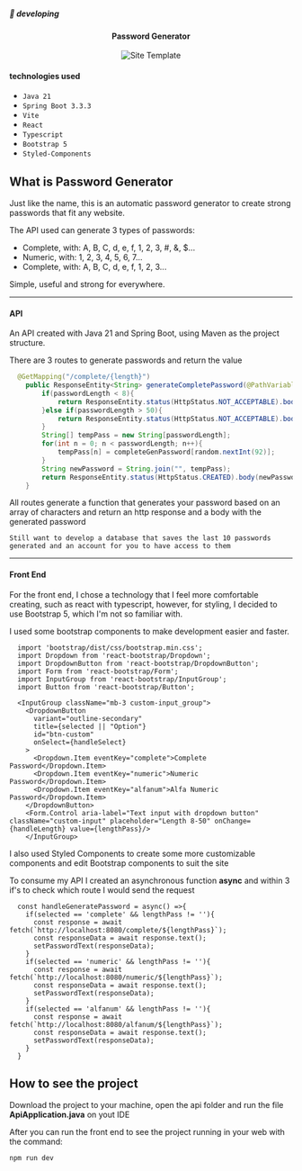 ##### :hammer: developing


<div align="center">
  <div align="center">
    <strong>Password Generator</strong>
    <br />
    <br />
    <img src="https://images7.alphacoders.com/135/1358907.png" alt="Site Template"/>
  </div>
</div>

#### technologies used
- ```Java 21```
- ```Spring Boot 3.3.3```
- ```Vite```
- ```React```
- ```Typescript```
- ```Bootstrap 5```
- ```Styled-Components```

## What is Password Generator
<p>Just like the name, this is an automatic password generator to create strong passwords that fit any website.

The API used can generate 3 types of passwords:</p>
<ul>
  <li>Complete, with: A, B, C, d, e, f, 1, 2, 3, #, &, $...</li>
  <li>Numeric, with: 1, 2, 3, 4, 5, 6, 7...</li>
  <li>Complete, with: A, B, C, d, e, f, 1, 2, 3...</li>
</ul>
<p>Simple, useful and strong for everywhere.</p>

<hr/>

#### API
<p>An API created with Java 21 and Spring Boot, using Maven as the project structure.</p>
<p>There are 3 routes to generate passwords and return the value</p>

```java
  @GetMapping("/complete/{length}")
    public ResponseEntity<String> generateCompletePassword(@PathVariable(value = "length") int passwordLength){
        if(passwordLength < 8){
            return ResponseEntity.status(HttpStatus.NOT_ACCEPTABLE).body("Length to small, minimum is 8!");
        }else if(passwordLength > 50){
            return ResponseEntity.status(HttpStatus.NOT_ACCEPTABLE).body("To long, max is 50!");
        }
        String[] tempPass = new String[passwordLength];
        for(int n = 0; n < passwordLength; n++){
            tempPass[n] = completeGenPassword[random.nextInt(92)];
        }
        String newPassword = String.join("", tempPass);
        return ResponseEntity.status(HttpStatus.CREATED).body(newPassword);
    }
```
<p>All routes generate a function that generates your password based on an array of characters 
and return an http response and a body with the generated password</p>

`Still want to develop a database that saves the last 10 passwords generated and an account for you to have access to them`

<hr/>

#### Front End
<p>For the front end, I chose a technology that I feel more comfortable creating, such as react with typescript, however, for styling, I decided to use Bootstrap 5, which I'm not so familiar with.</p>
<p>I used some bootstrap components to make development easier and faster.</p>

```tsx
  import 'bootstrap/dist/css/bootstrap.min.css';
  import Dropdown from 'react-bootstrap/Dropdown';
  import DropdownButton from 'react-bootstrap/DropdownButton';
  import Form from 'react-bootstrap/Form';
  import InputGroup from 'react-bootstrap/InputGroup';
  import Button from 'react-bootstrap/Button';

  <InputGroup className="mb-3 custom-input_group">
    <DropdownButton
      variant="outline-secondary"
      title={selected || "Option"}
      id="btn-custom"
      onSelect={handleSelect}
    >
      <Dropdown.Item eventKey="complete">Complete Password</Dropdown.Item>
      <Dropdown.Item eventKey="numeric">Numeric Password</Dropdown.Item>
      <Dropdown.Item eventKey="alfanum">Alfa Numeric Password</Dropdown.Item>
    </DropdownButton>
    <Form.Control aria-label="Text input with dropdown button" className="custom-input" placeholder="Length 8-50" onChange={handleLength} value={lengthPass}/>
    </InputGroup>
```
<p>
I also used Styled Components to create some more customizable components and edit Bootstrap components to suit the site</p>
<p>To consume my API I created an asynchronous function <strong>async</strong> and within 3 if's to check which route I would send the request</p>

```tsx
  const handleGeneratePassword = async() =>{
    if(selected == 'complete' && lengthPass != ''){      
      const response = await fetch(`http://localhost:8080/complete/${lengthPass}`);
      const responseData = await response.text();
      setPasswordText(responseData);
    }
    if(selected == 'numeric' && lengthPass != ''){      
      const response = await fetch(`http://localhost:8080/numeric/${lengthPass}`);
      const responseData = await response.text();
      setPasswordText(responseData);
    }
    if(selected == 'alfanum' && lengthPass != ''){      
      const response = await fetch(`http://localhost:8080/alfanum/${lengthPass}`);
      const responseData = await response.text();
      setPasswordText(responseData);
    }
  }
```

## How to see the project
<p>
Download the project to your machine, open the api folder and run the file <strong>ApiApplication.java</strong> on yout IDE</p>
<p>After you can run the front end to see the project running in your web with the command:</p>

`npm run dev`
